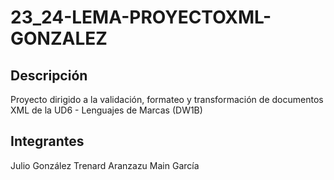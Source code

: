 # 23_24-LEMA-PROYECTOXML-GONZALEZ
## Descripción
Proyecto dirigido a la validación, formateo y transformación de documentos XML de la UD6 - Lenguajes de Marcas (DW1B)

## Integrantes
Julio González Trenard
Aranzazu Main García
